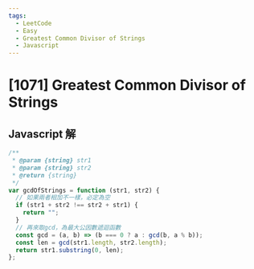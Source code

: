 ```yaml
---
tags:
  - LeetCode
  - Easy
  - Greatest Common Divisor of Strings
  - Javascript
---
```


# [1071] Greatest Common Divisor of Strings

## Javascript 解

```js
/**
 * @param {string} str1
 * @param {string} str2
 * @return {string}
 */
var gcdOfStrings = function (str1, str2) {
  // 如果兩者相加不一樣，必定為空
  if (str1 + str2 !== str2 + str1) {
    return "";
  }
  // 再來取gcd，為最大公因數遞迴函數
  const gcd = (a, b) => (b === 0 ? a : gcd(b, a % b));
  const len = gcd(str1.length, str2.length);
  return str1.substring(0, len);
};
```

